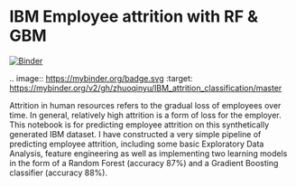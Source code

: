 # IBM Employee attrition with RF & GBM
[![Binder](https://mybinder.org/badge.svg)](https://mybinder.org/v2/gh/zhuoqinyu/IBM_attrition_classification/master)

.. image:: https://mybinder.org/badge.svg :target: https://mybinder.org/v2/gh/zhuoqinyu/IBM_attrition_classification/master

Attrition in human resources refers to the gradual loss of employees over time. In general, relatively high attrition is a form of loss for the employer. This notebook is for predicting employee attrition on this synthetically generated IBM dataset. I have constructed a very simple pipeline of predicting employee attrition, including some basic Exploratory Data Analysis, feature engineering as well as implementing two learning models in the form of a Random Forest (accuracy 87%) and a Gradient Boosting classifier (accuracy 88%).
